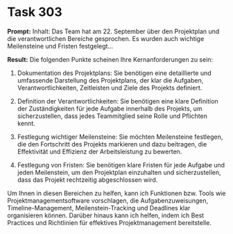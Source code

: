 # Task 303

**Prompt:** Inhalt: Das Team hat am 22. September über den Projektplan und die verantwortlichen Bereiche gesprochen. Es wurden auch wichtige Meilensteine und Fristen festgelegt...

**Result:**
Die folgenden Punkte scheinen Ihre Kernanforderungen zu sein:

1. Dokumentation des Projektplans: Sie benötigen eine detaillierte und umfassende Darstellung des Projektplans, der klar die Aufgaben, Verantwortlichkeiten, Zeitleisten und Ziele des Projekts definiert.

2. Definition der Verantwortlichkeiten: Sie benötigen eine klare Definition der Zuständigkeiten für jede Aufgabe innerhalb des Projekts, um sicherzustellen, dass jedes Teammitglied seine Rolle und Pflichten kennt. 

3. Festlegung wichtiger Meilensteine: Sie möchten Meilensteine festlegen, die den Fortschritt des Projekts markieren und dazu beitragen, die Effektivität und Effizienz der Arbeitsleistung zu bewerten.

4. Festlegung von Fristen: Sie benötigen klare Fristen für jede Aufgabe und jeden Meilenstein, um den Projektplan einzuhalten und sicherzustellen, dass das Projekt rechtzeitig abgeschlossen wird.

Um Ihnen in diesen Bereichen zu helfen, kann ich Funktionen bzw. Tools wie Projektmanagementsoftware vorschlagen, die Aufgabenzuweisungen, Timeline-Management, Meilenstein-Tracking und Deadlines klar organisieren können. Darüber hinaus kann ich helfen, indem ich Best Practices und Richtlinien für effektives Projektmanagement bereitstelle.
